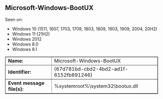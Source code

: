 ## Microsoft-Windows-BootUX

Seen on:
* Windows 10 (1511, 1607, 1703, 1709, 1803, 1809, 1903, 1909, 2004, 20H2)
* Windows 11 (21H2)
* Windows 2012
* Windows 8.0
* Windows 8.1

<table border="1" class="docutils">
  <tbody>
    <tr>
      <td><b>Name:</b></td>
      <td>Microsoft-Windows-BootUX</td>
    </tr>
    <tr>
      <td><b>Identifier:</b></td>
      <td>{67d781bd-cbd2-4bd2-ad1f-6152fb891246}</td>
    </tr>
    <tr>
      <td><b>Event message file(s):</b></td>
      <td>%systemroot%\system32\bootux.dll</td>
    </tr>
  </tbody>
</table>

&nbsp;

